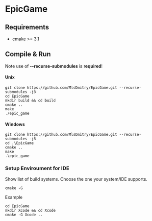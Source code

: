 # EpicGame

## Requirements
 * cmake >= 3.1

## Compile & Run
Note use of **--recurse-submodules** is **required**!

#### Unix
```
git clone https://github.com/MlsDmitry/EpicGame.git --recurse-submodules -j8
cd EpicGame
mkdir build && cd build
cmake ..
make
./epic_game
```
#### Windows
```
git clone https://github.com/MlsDmitry/EpicGame.git --recurse-submodules -j8
cd .\EpicGame
cmake ..
make
.\epic_game
```
### Setup Enviroument for IDE
Show list of build systems. Choose the one your system/IDE supports.
```
cmake -G
```
Example
```
cd EpicGame
mkdir Xcode && cd Xcode
cmake -G Xcode ..
```

